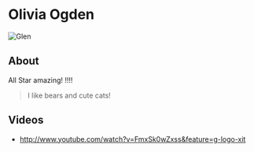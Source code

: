 # Olivia Ogden

![Glen](http://images.tempi.re/web-in-a-box-feathered-rainbow-20120721-121207.jpg)

## About
All Star amazing!  !!!!

> I like bears and cute cats!

## Videos
* http://www.youtube.com/watch?v=FmxSk0wZxss&feature=g-logo-xit
